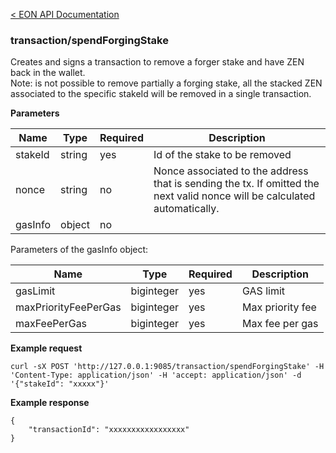 [&lt; EON API Documentation](/doc/api/index.md) 
### transaction/spendForgingStake

Creates and signs a transaction to remove a forger stake and have ZEN back in the wallet.\
Note: is not possible to remove partially a forging stake, all the stacked ZEN associated to the specific stakeId will be removed in a single transaction.

**Parameters**

| Name     | Type    | Required    | Description    |
| -------- | ------- | -------     | -------        | 
| stakeId  | string  | yes         | Id of the stake to be removed  |
| nonce    | string  | no         | Nonce associated to the address that is sending the tx. If omitted the next valid nonce will be calculated automatically.  |
| gasInfo  | object  | no         |   |

Parameters of the gasInfo object:

| Name     | Type    | Required    | Description    |
| -------- | ------- | -------     | -------        | 
| gasLimit  | biginteger  | yes         | GAS limit |
| maxPriorityFeePerGas  | biginteger  | yes         | Max priority fee|
| maxFeePerGas  | biginteger  | yes         | Max fee per gas |

**Example request**

    curl -sX POST 'http://127.0.0.1:9085/transaction/spendForgingStake' -H 'Content-Type: application/json' -H 'accept: application/json' -d '{"stakeId": "xxxxx"}'


**Example response**

    {
        "transactionId": "xxxxxxxxxxxxxxxxx"
    }